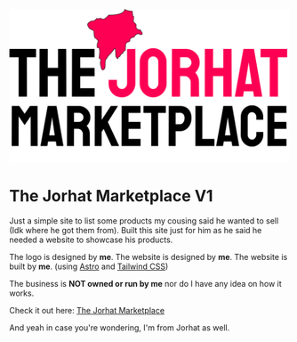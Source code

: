 ![The Jorhat Marketplace](./public/logo.svg)

# The Jorhat Marketplace V1

Just a simple site to list some products my cousing said he wanted to sell (Idk where he got them from). Built this site just for him as he said he needed a website to showcase his products.

The logo is designed by **me**.
The website is designed by **me**.
The website is built by **me**. (using [Astro](https://astro.build) and [Tailwind CSS](https://tailwindcss.com))

The business is **NOT owned or run by me** nor do I have any idea on how it works.

Check it out here: [The Jorhat Marketplace](https://thejorhatmarketplace-v1.netlify.app/)

And yeah in case you're wondering, I'm from Jorhat as well.
